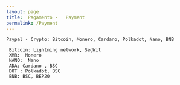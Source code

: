 ```yaml
---
layout: page
title:  Pagamento -   Payment
permalink: /Payment
---
```




    Paypal - Crypto: Bitcoin, Monero, Cardano, Polkadot, Nano, BNB
 
     Bitcoin: Lightning network, SegWit
     XMR:  Monero
     NANO:  Nano
     ADA: Cardano , BSC 
     DOT : Polkadot, BSC 
     BNB: BSC, BEP20